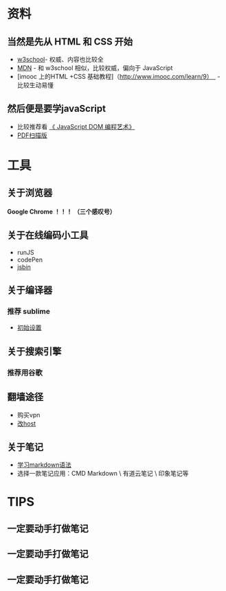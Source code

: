 # 资料
## 当然是先从 HTML 和 CSS 开始

- [w3school](http://www.w3school.com.cn/)- 权威、内容也比较全
- [MDN](https://developer.mozilla.org/zh-CN/) - 和 w3school 相似，比较权威，偏向于 JavaScript
- [imooc 上的HTML +CSS 基础教程]（http://www.imooc.com/learn/9）　 - 比较生动易懂

## 然后便是要学javaScript

- 比较推荐看 [《 JavaScript DOM 编程艺术》](https://item.jd.com/10603153.html)
- [PDF扫描版](https://pan.baidu.com/s/1gfwZDKZ)

# 工具

## 关于浏览器
#### Google Chrome ！！！ （三个感叹号）

## 关于在线编码小工具
- runJS
- codePen
- [jsbin](http://jsbin.com/?html,css,js,console,output)

## 关于编译器

### 推荐 sublime
- [初始设置](https://www.zybuluo.com/aymax/note/431734)

## 关于搜索引擎

### 推荐用谷歌

## 翻墙途径
- 购买vpn
- [改host](https://laod.cn/hosts/2017-google-hosts.html)

## 关于笔记
- [学习markdown语法](https://www.jianshu.com/p/q81RER)
- 选择一款笔记应用：CMD Markdown \ 有道云笔记 \ 印象笔记等


# TIPS

## 一定要动手打做笔记
## 一定要动手打做笔记
## 一定要动手打做笔记